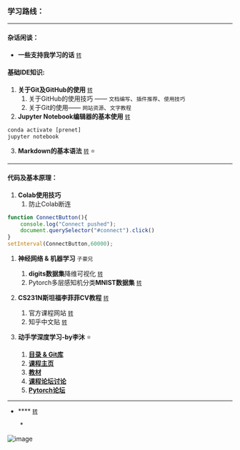 ### 学习路线：
****
#### 杂话闲谈：
* **一些支持我学习的话** [`转`](https://github.com/l399989567/Learning-Road/blob/main/资源/somewords.md)

#### 基础IDE知识:

1. **关于Git及GitHub的使用** [`转`](https://github.com/l399989567/Learning-Road/blob/main/资源/Git%E5%8F%8AGitHub%E5%AD%A6%E4%B9%A0%E8%AE%B0%E5%BD%95.md)
    1. 关于GitHub的使用技巧 —— `文档编写`、`插件推荐`、`使用技巧`
    2. 关于Git的使用—— `网站资源`、`文字教程`
1. **Jupyter Notebook编辑器的基本使用** [`转`](https://github.com/l399989567/Learning-Road/blob/main/资源/Jupyter%20notebook%E5%BF%AB%E9%80%9F%E4%B8%8A%E6%89%8B.md)
```cmd
conda activate [prenet]
jupyter notebook
```
3. **Markdown的基本语法** [`转`](https://github.com/l399989567/Learning-Road/blob/main/%E8%B5%84%E6%BA%90/Markdown%E7%9A%84%E5%9F%BA%E6%9C%AC%E8%AF%AD%E6%B3%95%E5%B0%8F%E8%AE%B0.md) ⭐
---
#### 代码及基本原理：
1. **Colab使用技巧**
    1. 防止Colab断连
```javascript
function ConnectButton(){
    console.log("Connect pushed"); 
    document.querySelector("#connect").click() 
}
setInterval(ConnectButton,60000);
```
1. **神经网络 & 机器学习** `子豪兄` <br>
    1. **digits数据集**降维可视化 [`转`](https://github.com/l399989567/Learning-Road/blob/main/%E8%B5%84%E6%BA%90/digits%E6%95%B0%E6%8D%AE%E9%9B%86%E9%99%8D%E7%BB%B4%E5%8F%AF%E8%A7%86%E5%8C%96.ipynb)<br>
    1. Pytorch多层感知机分类**MNIST数据集** [`转`](https://github.com/l399989567/Learning-Road/blob/main/资源/Pytorch多层感知机分类MNIST数据集.ipynb)

1. **CS231N斯坦福李菲菲CV教程** [`转`](https://github.com/l399989567/Learning-Road/blob/main/cs231n/README.md)
    1. 官方课程网站 [`转`](http://cs231n.stanford.edu/)
    2. 知乎中文贴 [`转`](https://zhuanlan.zhihu.com/p/21930884)

1. **动手学深度学习-by李沐** ⭐ 
    1. [**目录 & Git库**](https://github.com/l399989567/d2l-zh)
    2. [**课程主页**](https://courses/d2l/ai/zh-v2)
    1. [**教材**](https://zh-v2.d2l.ai/)
    1. [**课程论坛讨论**](https://discuss.d2l.ai/c/16)
    1. [**Pytorch论坛**](https://discuss.pytorch.org/)
    

****

* **** [`转`]()<br>

&emsp;&emsp;*   




![image](https://user-images.githubusercontent.com/43770754/150632018-1c1a8be4-006e-479c-b56c-2c37ad5965f7.png)
